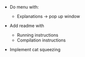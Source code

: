 - Do menu with:
    - Explanations -> pop up window
- Add readme with
    - Running instructions
    - Compilation instructions

- Implement cat squeezing